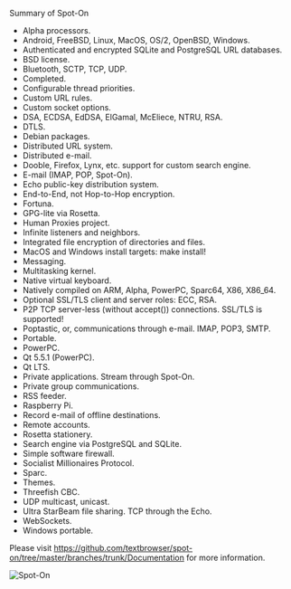 Summary of Spot-On

<ul>
<li>Alpha processors.</li>
<li>Android, FreeBSD, Linux, MacOS, OS/2, OpenBSD, Windows.</li>
<li>Authenticated and encrypted SQLite and PostgreSQL URL databases.</li>
<li>BSD license.</li>
<li>Bluetooth, SCTP, TCP, UDP.</li>
<li>Completed.</li>
<li>Configurable thread priorities.</li>
<li>Custom URL rules.</li>
<li>Custom socket options.</li>
<li>DSA, ECDSA, EdDSA, ElGamal, McEliece, NTRU, RSA.</li>
<li>DTLS.</li>
<li>Debian packages.</li>
<li>Distributed URL system.</li>
<li>Distributed e-mail.</li>
<li>Dooble, Firefox, Lynx, etc. support for custom search engine.</li>
<li>E-mail (IMAP, POP, Spot-On).</li>
<li>Echo public-key distribution system.</li>
<li>End-to-End, not Hop-to-Hop encryption.</li>
<li>Fortuna.</li>
<li>GPG-lite via Rosetta.</li>
<li>Human Proxies project.</li>
<li>Infinite listeners and neighbors.</li>
<li>Integrated file encryption of directories and files.</li>
<li>MacOS and Windows install targets: make install!</li>
<li>Messaging.</li>
<li>Multitasking kernel.</li>
<li>Native virtual keyboard.</li>
<li>Natively compiled on ARM, Alpha, PowerPC, Sparc64, X86, X86_64.</li>
<li>Optional SSL/TLS client and server roles: ECC, RSA.</li>
<li>P2P TCP server-less (without accept()) connections. SSL/TLS is supported!</li>
<li>Poptastic, or, communications through e-mail. IMAP, POP3, SMTP.</li>
<li>Portable.</li>
<li>PowerPC.</li>
<li>Qt 5.5.1 (PowerPC).</li>
<li>Qt LTS.</li>
<li>Private applications. Stream through Spot-On.</li>
<li>Private group communications.</li>
<li>RSS feeder.</li>
<li>Raspberry Pi.</li>
<li>Record e-mail of offline destinations.</li>
<li>Remote accounts.</li>
<li>Rosetta stationery.</li>
<li>Search engine via PostgreSQL and SQLite.</li>
<li>Simple software firewall.</li>
<li>Socialist Millionaires Protocol.</li>
<li>Sparc.</li>
<li>Themes.</li>
<li>Threefish CBC.</li>
<li>UDP multicast, unicast.</li>
<li>Ultra StarBeam file sharing. TCP through the Echo.</li>
<li>WebSockets.</li>
<li>Windows portable.</li>
</ul>

Please visit https://github.com/textbrowser/spot-on/tree/master/branches/trunk/Documentation for more information.

![Spot-On](https://github.com/textbrowser/spot-on/blob/master/Wiki/spot-on-android.png)
